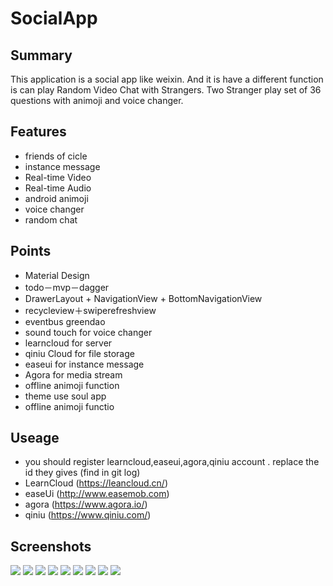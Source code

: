 SocialApp
=============

## Summary
This application is a social app like weixin. And it is have a different function is can play Random Video Chat with Strangers. Two Stranger play set of 36 questions  with animoji and voice changer.

## Features
- friends of cicle
- instance message
- Real-time Video
- Real-time Audio
- android animoji
- voice changer
- random chat

## Points
- Material Design
- todo－mvp－dagger
- DrawerLayout + NavigationView + BottomNavigationView
- recycleview＋swiperefreshview
- eventbus greendao
- sound touch for voice changer
- learncloud for server
- qiniu Cloud for file storage
- easeui for instance message
- Agora for media stream
- offline animoji function
- theme use soul app
- offline animoji functio

## Useage
- you should register learncloud,easeui,agora,qiniu account . replace the id they gives (find in git log) 
- LearnCloud (https://leancloud.cn/)
- easeUi (http://www.easemob.com)
- agora (https://www.agora.io/)
- qiniu (https://www.qiniu.com/)

## Screenshots
![](art/a.jpg)
![](art/b.jpg)
![](art/c.jpg)
![](art/d.jpg)
![](art/e.jpg)
![](art/f.jpg)
![](art/g.jpg)
![](art/h.jpg)
![](art/i.jpg)
